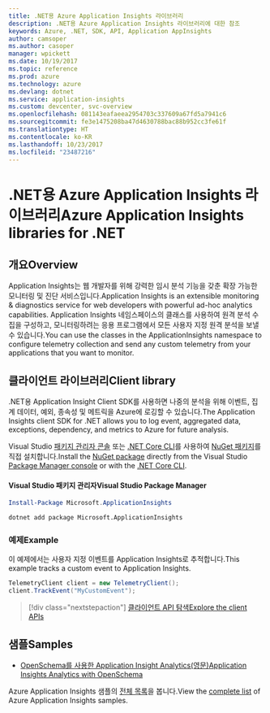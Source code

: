 ```yaml
---
title: .NET용 Azure Application Insights 라이브러리
description: .NET용 Azure Application Insights 라이브러리에 대한 참조
keywords: Azure, .NET, SDK, API, Application AppInsights
author: camsoper
ms.author: casoper
manager: wpickett
ms.date: 10/19/2017
ms.topic: reference
ms.prod: azure
ms.technology: azure
ms.devlang: dotnet
ms.service: application-insights
ms.custom: devcenter, svc-overview
ms.openlocfilehash: 081143eafaeea2954703c337609a67fd5a7941c6
ms.sourcegitcommit: fe3e1475208ba47d4630788bac88b952cc3fe61f
ms.translationtype: HT
ms.contentlocale: ko-KR
ms.lasthandoff: 10/23/2017
ms.locfileid: "23487216"
---
```

# <a name="azure-application-insights-libraries-for-net"></a><span data-ttu-id="0421f-104">.NET용 Azure Application Insights 라이브러리</span><span class="sxs-lookup"><span data-stu-id="0421f-104">Azure Application Insights libraries for .NET</span></span>

## <a name="overview"></a><span data-ttu-id="0421f-105">개요</span><span class="sxs-lookup"><span data-stu-id="0421f-105">Overview</span></span>

<span data-ttu-id="0421f-106">Application Insights는 웹 개발자를 위해 강력한 임시 분석 기능을 갖춘 확장 가능한 모니터링 및 진단 서비스입니다.</span><span class="sxs-lookup"><span data-stu-id="0421f-106">Application Insights is an extensible monitoring & diagnostics service for web developers with powerful ad-hoc analytics capabilities.</span></span> <span data-ttu-id="0421f-107">Application Insights 네임스페이스의 클래스를 사용하여 원격 분석 수집을 구성하고, 모니터링하려는 응용 프로그램에서 모든 사용자 지정 원격 분석을 보낼 수 있습니다.</span><span class="sxs-lookup"><span data-stu-id="0421f-107">You can use the classes in the ApplicationInsights namespace to configure telemetry collection and send any custom telemetry from your applications that you want to monitor.</span></span>

## <a name="client-library"></a><span data-ttu-id="0421f-108">클라이언트 라이브러리</span><span class="sxs-lookup"><span data-stu-id="0421f-108">Client library</span></span>

<span data-ttu-id="0421f-109">.NET용 Application Insight Client SDK를 사용하면 나중의 분석을 위해 이벤트, 집계 데이터, 예외, 종속성 및 메트릭을 Azure에 로깅할 수 있습니다.</span><span class="sxs-lookup"><span data-stu-id="0421f-109">The Application Insights client SDK for .NET allows you to log event, aggregated data, exceptions, dependency, and metrics to Azure for future analysis.</span></span>

<span data-ttu-id="0421f-110">Visual Studio [패키지 관리자 콘솔][PackageManager] 또는 [.NET Core CLI][DotNetCLI]를 사용하여 [NuGet 패키지](https://www.nuget.org/packages/Microsoft.ApplicationInsights )를 직접 설치합니다.</span><span class="sxs-lookup"><span data-stu-id="0421f-110">Install the [NuGet package](https://www.nuget.org/packages/Microsoft.ApplicationInsights ) directly from the Visual Studio [Package Manager console][PackageManager] or with the [.NET Core CLI][DotNetCLI].</span></span>

#### <a name="visual-studio-package-manager"></a><span data-ttu-id="0421f-111">Visual Studio 패키지 관리자</span><span class="sxs-lookup"><span data-stu-id="0421f-111">Visual Studio Package Manager</span></span>

```powershell
Install-Package Microsoft.ApplicationInsights 
```

```bash
dotnet add package Microsoft.ApplicationInsights 
```

### <a name="example"></a><span data-ttu-id="0421f-112">예제</span><span class="sxs-lookup"><span data-stu-id="0421f-112">Example</span></span>

<span data-ttu-id="0421f-113">이 예제에서는 사용자 지정 이벤트를 Application Insights로 추적합니다.</span><span class="sxs-lookup"><span data-stu-id="0421f-113">This example tracks a custom event to Application Insights.</span></span>

```csharp
TelemetryClient client = new TelemetryClient();
client.TrackEvent("MyCustomEvent");
```

> [!div class="nextstepaction"]
> [<span data-ttu-id="0421f-114">클라이언트 API 탐색</span><span class="sxs-lookup"><span data-stu-id="0421f-114">Explore the client APIs</span></span>](/dotnet/api/overview/azure/insights/client)



## <a name="samples"></a><span data-ttu-id="0421f-115">샘플</span><span class="sxs-lookup"><span data-stu-id="0421f-115">Samples</span></span>

- [<span data-ttu-id="0421f-116">OpenSchema를 사용한 Application Insight Analytics(영문)</span><span class="sxs-lookup"><span data-stu-id="0421f-116">Application Insights Analytics with OpenSchema</span></span>](https://azure.microsoft.com/resources/samples/guidance-appinsights-openschema/)

<span data-ttu-id="0421f-117">Azure Application Insights 샘플의 [전체 목록](https://azure.microsoft.com/resources/samples/?service=application-insights&platform=dotnet)을 봅니다.</span><span class="sxs-lookup"><span data-stu-id="0421f-117">View the [complete list](https://azure.microsoft.com/resources/samples/?service=application-insights&platform=dotnet) of Azure Application Insights samples.</span></span>

[PackageManager]: https://docs.microsoft.com/nuget/tools/package-manager-console
[DotNetCLI]: https://docs.microsoft.com/dotnet/core/tools/dotnet-add-package
